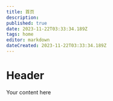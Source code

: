 ```yaml
---
title: 首页
description: 
published: true
date: 2023-11-22T03:33:34.189Z
tags: home
editor: markdown
dateCreated: 2023-11-22T03:33:34.189Z
---
```


# Header
Your content here